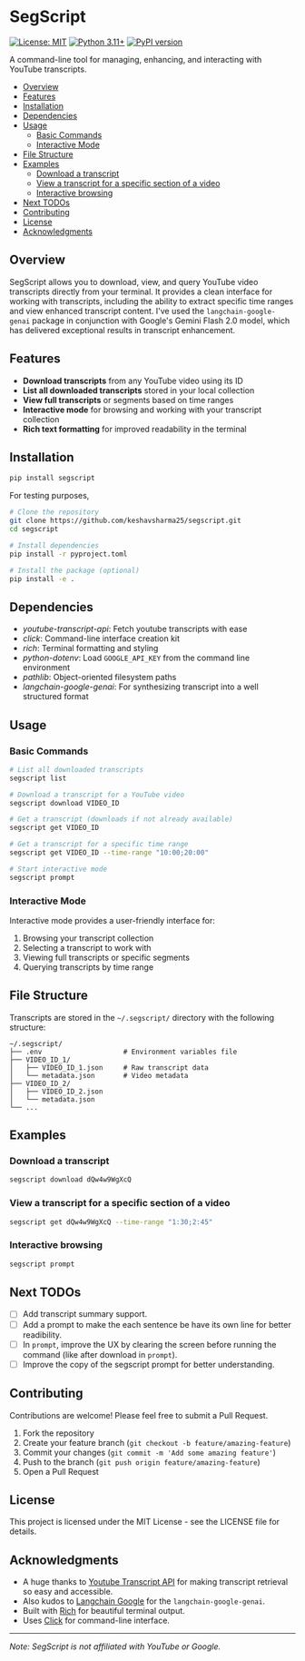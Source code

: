 # SegScript

[![License: MIT](https://img.shields.io/badge/License-MIT-yellow.svg)](https://opensource.org/licenses/MIT)
[![Python 3.11+](https://img.shields.io/badge/python-3.11+-blue.svg)](https://www.python.org/downloads/)
[![PyPI version](https://badge.fury.io/py/segscript.svg)](https://badge.fury.io/py/segscript)

A command-line tool for managing, enhancing, and interacting with YouTube transcripts.

<!-- mtoc-start -->

* [Overview](#overview)
* [Features](#features)
* [Installation](#installation)
* [Dependencies](#dependencies)
* [Usage](#usage)
  * [Basic Commands](#basic-commands)
  * [Interactive Mode](#interactive-mode)
* [File Structure](#file-structure)
* [Examples](#examples)
  * [Download a transcript](#download-a-transcript)
  * [View a transcript for a specific section of a video](#view-a-transcript-for-a-specific-section-of-a-video)
  * [Interactive browsing](#interactive-browsing)
* [Next TODOs](#next-todos)
* [Contributing](#contributing)
* [License](#license)
* [Acknowledgments](#acknowledgments)

<!-- mtoc-end -->

## Overview

SegScript allows you to download, view, and query YouTube video transcripts directly from your terminal. It provides a clean interface for working with transcripts, including the ability to extract specific time ranges and view enhanced transcript content. I've used the `langchain-google-genai` package in conjunction with Google's Gemini Flash 2.0 model, which has delivered exceptional results in transcript enhancement.

## Features

* **Download transcripts** from any YouTube video using its ID
* **List all downloaded transcripts** stored in your local collection
* **View full transcripts** or segments based on time ranges
* **Interactive mode** for browsing and working with your transcript collection
* **Rich text formatting** for improved readability in the terminal

## Installation

```bash
pip install segscript
```

For testing purposes,

```bash
# Clone the repository
git clone https://github.com/keshavsharma25/segscript.git
cd segscript

# Install dependencies
pip install -r pyproject.toml

# Install the package (optional)
pip install -e .
```

## Dependencies

* *youtube-transcript-api*: Fetch youtube transcripts with ease
* *click*: Command-line interface creation kit
* *rich*: Terminal formatting and styling
* *python-dotenv*: Load `GOOGLE_API_KEY` from the command line environment
* *pathlib*: Object-oriented filesystem paths
* *langchain-google-genai*: For synthesizing transcript into a well structured format

## Usage

### Basic Commands

```bash
# List all downloaded transcripts
segscript list

# Download a transcript for a YouTube video
segscript download VIDEO_ID

# Get a transcript (downloads if not already available)
segscript get VIDEO_ID

# Get a transcript for a specific time range
segscript get VIDEO_ID --time-range "10:00;20:00"

# Start interactive mode
segscript prompt
```

### Interactive Mode

Interactive mode provides a user-friendly interface for:

1. Browsing your transcript collection
2. Selecting a transcript to work with
3. Viewing full transcripts or specific segments
4. Querying transcripts by time range

## File Structure

Transcripts are stored in the `~/.segscript/` directory with the following structure:

```
~/.segscript/
├── .env                    # Environment variables file
├── VIDEO_ID_1/
│   ├── VIDEO_ID_1.json     # Raw transcript data
│   └── metadata.json       # Video metadata
├── VIDEO_ID_2/
│   ├── VIDEO_ID_2.json
│   └── metadata.json
└── ...
```

## Examples

### Download a transcript

```bash
segscript download dQw4w9WgXcQ
```

### View a transcript for a specific section of a video

```bash
segscript get dQw4w9WgXcQ --time-range "1:30;2:45"
```

### Interactive browsing

```bash
segscript prompt
```

## Next TODOs

* [ ] Add transcript summary support.
* [ ] Add a prompt to make the each sentence be have its own line for better readibility.
* [ ] In `prompt`, improve the UX by clearing the screen before running the command (like after download in `prompt`).
* [ ] Improve the copy of the segscript prompt for better understanding.

## Contributing

Contributions are welcome! Please feel free to submit a Pull Request.

1. Fork the repository
2. Create your feature branch (`git checkout -b feature/amazing-feature`)
3. Commit your changes (`git commit -m 'Add some amazing feature'`)
4. Push to the branch (`git push origin feature/amazing-feature`)
5. Open a Pull Request

## License

This project is licensed under the MIT License - see the LICENSE file for details.

## Acknowledgments

* A huge thanks to [Youtube Transcript API](https://github.com/jdepoix/youtube-transcript-api) for making transcript retrieval so easy and accessible.
* Also kudos to [Langchain Google](https://github.com/langchain-ai/langchain-google) for the `langchain-google-genai`.
* Built with [Rich](https://github.com/Textualize/rich) for beautiful terminal output.
* Uses [Click](https://click.palletsprojects.com/) for command-line interface.

---

*Note: SegScript is not affiliated with YouTube or Google.*
